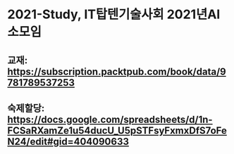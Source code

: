 # 2021-Study, IT탑텐기술사회 2021년AI소모임
## 교재: https://subscription.packtpub.com/book/data/9781789537253
## 숙제할당: https://docs.google.com/spreadsheets/d/1n-FCSaRXamZe1u54ducU_U5pSTFsyFxmxDfS7oFeN24/edit#gid=404090633


